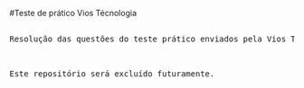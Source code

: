 #Teste de prático Vios Técnologia

<pre>

Resolução das questões do teste prático enviados pela Vios Tecnologia 

</pre>

<pre>

Este repositório será excluído futuramente.

</pre>
